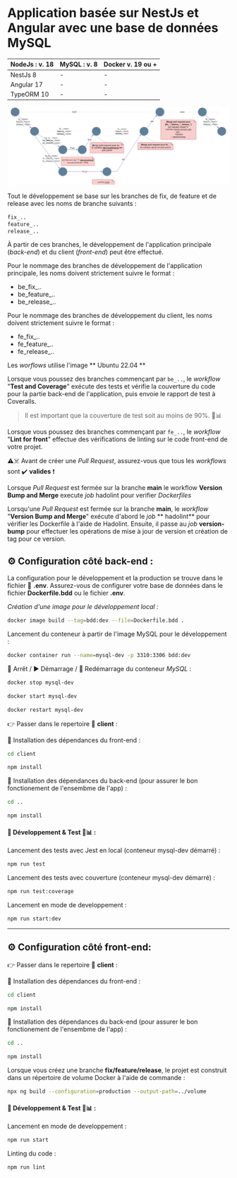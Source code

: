 # Application basée sur NestJs et Angular avec une base de données MySQL

|   NodeJs : v. 18 |  MySQL : v. 8  | Docker v. 19 ou + |
| ------------ | ------------ | ------------ |
|  NestJs 8 | -  | - |
|  Angular 17 |  -  | - |
|  TypeORM 10 | - | - |


![WORKFLOW](https://github.com/ChineDmitri/M1-DevOps-ProjetFinal_CI_CD/blob/main/V.3.1.diagramme.png)

Tout le développement se base sur les branches de fix, de feature et de release avec les noms de branche suivants :

    fix_..
    feature_..
    release_..

À partir de ces branches, le développement de l'application principale (*back-end*) et du client (*front-end*) peut être effectué.

Pour le nommage des branches de développement de l'application principale, les noms doivent strictement suivre le format :

- be_fix_..
- be_feature_..
- be_release_..

Pour le nommage des branches de développement du client, les noms doivent strictement suivre le format :

- fe_fix_..
- fe_feature_..
- fe_release_..

Les *worflows* utilise l'image ** Ubuntu 22.04 **

Lorsque vous poussez des branches commençant par ```be_..```, le *workflow* "**Test and Coverage**" exécute des tests et vérifie la couverture du code pour la partie back-end de l'application, puis envoie le rapport de test à Coveralls. 
> Il est important que la couverture de test soit au moins de 90%. 🧪📊

Lorsque vous poussez des branches commençant par ```fe_..```, le *workflow* "**Lint for front**" effectue des vérifications de linting sur le code front-end de votre projet.

⚠️☠️ Avant de créer une *Pull Request*, assurez-vous que tous les *workflows* sont ✔️ **valides** ❗

Lorsque *Pull Request* est fermée sur la branche **main**  le workflow **Version Bump and Merge** execute *job* hadolint pour verifier *Dockerfiles*  

Lorsqu'une *Pull Request* est fermée sur la branche **main**, le *workflow* "**Version Bump and Merge**" exécute d'abord le *job* ** hadolint** pour vérifier les Dockerfile à l'aide de Hadolint. Ensuite, il passe au *job* **version-bump** pour effectuer les opérations de mise à jour de version et création de tag pour ce version.

## ⚙️ Configuration côté back-end :
La configuration pour le développement et la production se trouve dans le fichier 📇 **.env**. Assurez-vous de configurer votre base de données dans le fichier **Dockerfile.bdd** ou le fichier **.env**.

*Création d'une image pour le développement local :*

```bash
docker image build --tag=bdd:dev --file=Dockerfile.bdd .
```

Lancement du conteneur à partir de l'image MySQL pour le développement :

```bash
docker container run --name=mysql-dev -p 3310:3306 bdd:dev
```

🛑 Arrêt / ▶️ Démarrage / 🔄 Redémarrage du conteneur *MySQL* :

```bash
docker stop mysql-dev
```
```bash
docker start mysql-dev
```
```bash
docker restart mysql-dev
```

👉 Passer dans le repertoire 📂 **client** :

🌟 Installation des dépendances du front-end : 

```bash
cd client
```

```bash
npm install
```

🌟 Installation des dépendances du back-end (pour assurer le bon fonctionement de l'ensembme de l'app) : 

```bash
cd ..
```

```bash
npm install
```

#### 🚀 Développement & Test 🧪📊  :

Lancement des tests avec Jest en local (conteneur mysql-dev démarré) :

```bash
npm run test 
```

Lancement des tests avec couverture (conteneur mysql-dev démarré) :

```bash
npm run test:coverage
```

Lancement en mode de developpement : 

```bash
npm run start:dev
```

------------


## ⚙️ Configuration côté front-end:

👉 Passer dans le repertoire 📂 **client** :

🌟 Installation des dépendances du front-end : 

```bash
cd client
```

```bash
npm install
```

🌟 Installation des dépendances du back-end (pour assurer le bon fonctionement de l'ensembme de l'app) : 

```bash
cd ..
```

```bash
npm install
```

Lorsque vous créez une branche **fix/feature/release**, le projet est construit dans un répertoire de volume Docker à l'aide de commande : 

```bash
npx ng build --configuration=production --output-path=../volume
```

#### 🚀 Développement & Test 🧪📊  :

Lancement en mode de developpement : 

```bash
npm run start
```

Linting du code : 
```bash
npm run lint
```


